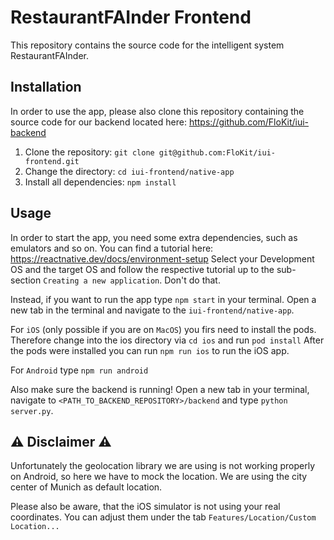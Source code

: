 # RestaurantFAInder Frontend

This repository contains the source code for the intelligent system RestaurantFAInder.

## Installation

In order to use the app, please also clone this repository containing the source code for our backend located here: https://github.com/FloKit/iui-backend

1. Clone the repository: `git clone git@github.com:FloKit/iui-frontend.git`
2. Change the directory: `cd iui-frontend/native-app`
3. Install all dependencies: `npm install`

## Usage

In order to start the app, you need some extra dependencies, such as emulators and so on.
You can find a tutorial here: https://reactnative.dev/docs/environment-setup
Select your Development OS and the target OS and follow the respective tutorial up to the sub-section `Creating a new application`.
Don't do that.

Instead, if you want to run the app type `npm start` in your terminal.
Open a new tab in the terminal and navigate to the `iui-frontend/native-app`.

For `iOS` (only possible if you are on `MacOS`) you firs need to install the pods. 
Therefore change into the ios directory via `cd ios` and run `pod install`
After the pods were installed you can run `npm run ios` to run the iOS app.

For `Android` type `npm run android`

Also make sure the backend is running!
Open a new tab in your terminal, navigate to `<PATH_TO_BACKEND_REPOSITORY>/backend` and type `python server.py`.

## ⚠️ Disclaimer ⚠️
Unfortunately the geolocation library we are using is not working properly on Android, so here we have to mock the location.
We are using the city center of Munich as default location.

Please also be aware, that the iOS simulator is not using your real coordinates.
You can adjust them under the tab `Features/Location/Custom Location...`
